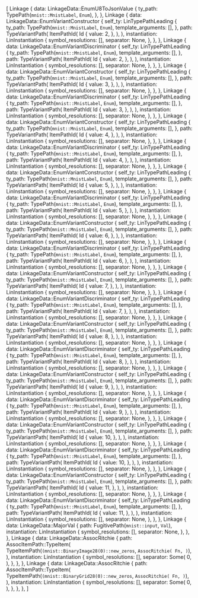 [
    Linkage {
        data: LinkageData::EnumU8ToJsonValue {
            ty_path: TypePath(`mnist::MnistLabel`, `Enum`),
        },
    },
    Linkage {
        data: LinkageData::EnumVariantConstructor {
            self_ty: LinTypePathLeading {
                ty_path: TypePath(`mnist::MnistLabel`, `Enum`),
                template_arguments: [],
            },
            path: TypeVariantPath(
                ItemPathId(
                    Id {
                        value: 2,
                    },
                ),
            ),
            instantiation: LinInstantiation {
                symbol_resolutions: [],
                separator: None,
            },
        },
    },
    Linkage {
        data: LinkageData::EnumVariantDiscriminator {
            self_ty: LinTypePathLeading {
                ty_path: TypePath(`mnist::MnistLabel`, `Enum`),
                template_arguments: [],
            },
            path: TypeVariantPath(
                ItemPathId(
                    Id {
                        value: 2,
                    },
                ),
            ),
            instantiation: LinInstantiation {
                symbol_resolutions: [],
                separator: None,
            },
        },
    },
    Linkage {
        data: LinkageData::EnumVariantConstructor {
            self_ty: LinTypePathLeading {
                ty_path: TypePath(`mnist::MnistLabel`, `Enum`),
                template_arguments: [],
            },
            path: TypeVariantPath(
                ItemPathId(
                    Id {
                        value: 3,
                    },
                ),
            ),
            instantiation: LinInstantiation {
                symbol_resolutions: [],
                separator: None,
            },
        },
    },
    Linkage {
        data: LinkageData::EnumVariantDiscriminator {
            self_ty: LinTypePathLeading {
                ty_path: TypePath(`mnist::MnistLabel`, `Enum`),
                template_arguments: [],
            },
            path: TypeVariantPath(
                ItemPathId(
                    Id {
                        value: 3,
                    },
                ),
            ),
            instantiation: LinInstantiation {
                symbol_resolutions: [],
                separator: None,
            },
        },
    },
    Linkage {
        data: LinkageData::EnumVariantConstructor {
            self_ty: LinTypePathLeading {
                ty_path: TypePath(`mnist::MnistLabel`, `Enum`),
                template_arguments: [],
            },
            path: TypeVariantPath(
                ItemPathId(
                    Id {
                        value: 4,
                    },
                ),
            ),
            instantiation: LinInstantiation {
                symbol_resolutions: [],
                separator: None,
            },
        },
    },
    Linkage {
        data: LinkageData::EnumVariantDiscriminator {
            self_ty: LinTypePathLeading {
                ty_path: TypePath(`mnist::MnistLabel`, `Enum`),
                template_arguments: [],
            },
            path: TypeVariantPath(
                ItemPathId(
                    Id {
                        value: 4,
                    },
                ),
            ),
            instantiation: LinInstantiation {
                symbol_resolutions: [],
                separator: None,
            },
        },
    },
    Linkage {
        data: LinkageData::EnumVariantConstructor {
            self_ty: LinTypePathLeading {
                ty_path: TypePath(`mnist::MnistLabel`, `Enum`),
                template_arguments: [],
            },
            path: TypeVariantPath(
                ItemPathId(
                    Id {
                        value: 5,
                    },
                ),
            ),
            instantiation: LinInstantiation {
                symbol_resolutions: [],
                separator: None,
            },
        },
    },
    Linkage {
        data: LinkageData::EnumVariantDiscriminator {
            self_ty: LinTypePathLeading {
                ty_path: TypePath(`mnist::MnistLabel`, `Enum`),
                template_arguments: [],
            },
            path: TypeVariantPath(
                ItemPathId(
                    Id {
                        value: 5,
                    },
                ),
            ),
            instantiation: LinInstantiation {
                symbol_resolutions: [],
                separator: None,
            },
        },
    },
    Linkage {
        data: LinkageData::EnumVariantConstructor {
            self_ty: LinTypePathLeading {
                ty_path: TypePath(`mnist::MnistLabel`, `Enum`),
                template_arguments: [],
            },
            path: TypeVariantPath(
                ItemPathId(
                    Id {
                        value: 6,
                    },
                ),
            ),
            instantiation: LinInstantiation {
                symbol_resolutions: [],
                separator: None,
            },
        },
    },
    Linkage {
        data: LinkageData::EnumVariantDiscriminator {
            self_ty: LinTypePathLeading {
                ty_path: TypePath(`mnist::MnistLabel`, `Enum`),
                template_arguments: [],
            },
            path: TypeVariantPath(
                ItemPathId(
                    Id {
                        value: 6,
                    },
                ),
            ),
            instantiation: LinInstantiation {
                symbol_resolutions: [],
                separator: None,
            },
        },
    },
    Linkage {
        data: LinkageData::EnumVariantConstructor {
            self_ty: LinTypePathLeading {
                ty_path: TypePath(`mnist::MnistLabel`, `Enum`),
                template_arguments: [],
            },
            path: TypeVariantPath(
                ItemPathId(
                    Id {
                        value: 7,
                    },
                ),
            ),
            instantiation: LinInstantiation {
                symbol_resolutions: [],
                separator: None,
            },
        },
    },
    Linkage {
        data: LinkageData::EnumVariantDiscriminator {
            self_ty: LinTypePathLeading {
                ty_path: TypePath(`mnist::MnistLabel`, `Enum`),
                template_arguments: [],
            },
            path: TypeVariantPath(
                ItemPathId(
                    Id {
                        value: 7,
                    },
                ),
            ),
            instantiation: LinInstantiation {
                symbol_resolutions: [],
                separator: None,
            },
        },
    },
    Linkage {
        data: LinkageData::EnumVariantConstructor {
            self_ty: LinTypePathLeading {
                ty_path: TypePath(`mnist::MnistLabel`, `Enum`),
                template_arguments: [],
            },
            path: TypeVariantPath(
                ItemPathId(
                    Id {
                        value: 8,
                    },
                ),
            ),
            instantiation: LinInstantiation {
                symbol_resolutions: [],
                separator: None,
            },
        },
    },
    Linkage {
        data: LinkageData::EnumVariantDiscriminator {
            self_ty: LinTypePathLeading {
                ty_path: TypePath(`mnist::MnistLabel`, `Enum`),
                template_arguments: [],
            },
            path: TypeVariantPath(
                ItemPathId(
                    Id {
                        value: 8,
                    },
                ),
            ),
            instantiation: LinInstantiation {
                symbol_resolutions: [],
                separator: None,
            },
        },
    },
    Linkage {
        data: LinkageData::EnumVariantConstructor {
            self_ty: LinTypePathLeading {
                ty_path: TypePath(`mnist::MnistLabel`, `Enum`),
                template_arguments: [],
            },
            path: TypeVariantPath(
                ItemPathId(
                    Id {
                        value: 9,
                    },
                ),
            ),
            instantiation: LinInstantiation {
                symbol_resolutions: [],
                separator: None,
            },
        },
    },
    Linkage {
        data: LinkageData::EnumVariantDiscriminator {
            self_ty: LinTypePathLeading {
                ty_path: TypePath(`mnist::MnistLabel`, `Enum`),
                template_arguments: [],
            },
            path: TypeVariantPath(
                ItemPathId(
                    Id {
                        value: 9,
                    },
                ),
            ),
            instantiation: LinInstantiation {
                symbol_resolutions: [],
                separator: None,
            },
        },
    },
    Linkage {
        data: LinkageData::EnumVariantConstructor {
            self_ty: LinTypePathLeading {
                ty_path: TypePath(`mnist::MnistLabel`, `Enum`),
                template_arguments: [],
            },
            path: TypeVariantPath(
                ItemPathId(
                    Id {
                        value: 10,
                    },
                ),
            ),
            instantiation: LinInstantiation {
                symbol_resolutions: [],
                separator: None,
            },
        },
    },
    Linkage {
        data: LinkageData::EnumVariantDiscriminator {
            self_ty: LinTypePathLeading {
                ty_path: TypePath(`mnist::MnistLabel`, `Enum`),
                template_arguments: [],
            },
            path: TypeVariantPath(
                ItemPathId(
                    Id {
                        value: 10,
                    },
                ),
            ),
            instantiation: LinInstantiation {
                symbol_resolutions: [],
                separator: None,
            },
        },
    },
    Linkage {
        data: LinkageData::EnumVariantConstructor {
            self_ty: LinTypePathLeading {
                ty_path: TypePath(`mnist::MnistLabel`, `Enum`),
                template_arguments: [],
            },
            path: TypeVariantPath(
                ItemPathId(
                    Id {
                        value: 11,
                    },
                ),
            ),
            instantiation: LinInstantiation {
                symbol_resolutions: [],
                separator: None,
            },
        },
    },
    Linkage {
        data: LinkageData::EnumVariantDiscriminator {
            self_ty: LinTypePathLeading {
                ty_path: TypePath(`mnist::MnistLabel`, `Enum`),
                template_arguments: [],
            },
            path: TypeVariantPath(
                ItemPathId(
                    Id {
                        value: 11,
                    },
                ),
            ),
            instantiation: LinInstantiation {
                symbol_resolutions: [],
                separator: None,
            },
        },
    },
    Linkage {
        data: LinkageData::MajorVal {
            path: FugitivePath(`mnist::input`, `Val`),
            instantiation: LinInstantiation {
                symbol_resolutions: [],
                separator: None,
            },
        },
    },
    Linkage {
        data: LinkageData::AssocRitchie {
            path: AssocItemPath::TypeItem(
                TypeItemPath(`(mnist::BinaryImage28(0)::new_zeros`, `AssocRitchie(
                    Fn,
                )`),
            ),
            instantiation: LinInstantiation {
                symbol_resolutions: [],
                separator: Some(
                    0,
                ),
            },
        },
    },
    Linkage {
        data: LinkageData::AssocRitchie {
            path: AssocItemPath::TypeItem(
                TypeItemPath(`(mnist::BinaryGrid28(0)::new_zeros`, `AssocRitchie(
                    Fn,
                )`),
            ),
            instantiation: LinInstantiation {
                symbol_resolutions: [],
                separator: Some(
                    0,
                ),
            },
        },
    },
]